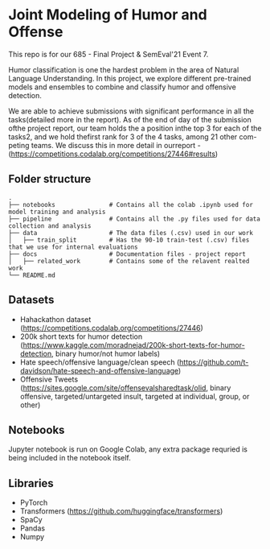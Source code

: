 # Joint Modeling of Humor and Offense
 
 This repo is for our 685 - Final Project & SemEval'21 Event 7. 


Humor classification is one the hardest problem in the area of Natural Language Understanding.  In this project, we explore different pre-trained models and ensembles to combine and classify humor and offensive detection.


We are able to achieve submissions with significant performance in all the tasks(detailed more in the report). As of the end of day of the submission ofthe project report, our team holds the a position inthe top 3 for each of the tasks2, and we hold thefirst rank for 3 of the 4 tasks, among 21 other com-peting teams. We discuss this in more detail in ourreport - (https://competitions.codalab.org/competitions/27446#results)

## Folder structure 

    .
    ├── notebooks               # Contains all the colab .ipynb used for model training and analysis
    ├── pipeline                # Contains all the .py files used for data collection and analysis
    ├── data                    # The data files (.csv) used in our work
    │   ├── train_split   		# Has the 90-10 train-test (.csv) files that we use for internal evaluations
    ├── docs                    # Documentation files - project report
    │   ├── related_work   		# Contains some of the relavent realted work
    └── README.md

## Datasets
- Hahackathon dataset (https://competitions.codalab.org/competitions/27446)
- 200k short texts for humor detection (https://www.kaggle.com/moradnejad/200k-short-texts-for-humor-detection, binary humor/not humor labels)
- Hate speech/offensive language/clean speech (https://github.com/t-davidson/hate-speech-and-offensive-language)
- Offensive Tweets (https://sites.google.com/site/offensevalsharedtask/olid, binary offensive, targeted/untargeted insult, targeted at individual, group, or other)


## Notebooks

Jupyter notebook is run on Google Colab, any extra package requried is being included in the notebook itself.

## Libraries
- PyTorch
- Transformers (https://github.com/huggingface/transformers)
- SpaCy
- Pandas
- Numpy

